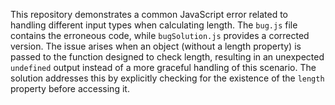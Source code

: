This repository demonstrates a common JavaScript error related to handling different input types when calculating length. The `bug.js` file contains the erroneous code, while `bugSolution.js` provides a corrected version.  The issue arises when an object (without a length property) is passed to the function designed to check length, resulting in an unexpected `undefined` output instead of a more graceful handling of this scenario. The solution addresses this by explicitly checking for the existence of the `length` property before accessing it. 
